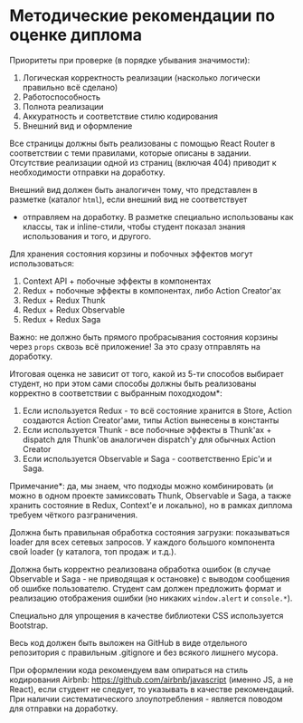 # Методические рекомендации по оценке диплома

Приоритеты при проверке (в порядке убывания значимости):

1. Логическая корректность реализации (насколько логически правильно всё сделано)
1. Работоспособность
1. Полнота реализации
1. Аккуратность и соответствие стилю кодирования
1. Внешний вид и оформление

Все страницы должны быть реализованы с помощью React Router в соответствии с теми правилами, которые описаны в задании.
Отсутствие реализации одной из страниц (включая 404) приводит к необходимости отправки на доработку.

Внешний вид должен быть аналогичен тому, что представлен в разметке (каталог `html`), если внешний вид не соответствует
- отправляем на доработку. В разметке специально использованы как классы, так и inline-стили, чтобы студент показал
  знания использования и того, и другого.

Для хранения состояния корзины и побочных эффектов могут использоваться:

1. Context API + побочные эффекты в компонентах
1. Redux + побочные эффекты в компонентах, либо Action Creator'ах
1. Redux + Redux Thunk
1. Redux + Redux Observable
1. Redux + Redux Saga

Важно: не должно быть прямого пробрасывания состояния корзины через `props` сквозь всё приложение! За это сразу
отправлять на доработку.

Итоговая оценка не зависит от того, какой из 5-ти способов выбирает студент, но при этом сами способы должны быть
реализованы корректно в соответствии с выбранным походходом*:

1. Если используется Redux - то всё состояние хранится в Store, Action создаются Action Creator'ами, типы Action
   вынесены в константы
1. Если используется Thunk - все побочные эффекты в Thunk'ах + dispatch для Thunk'ов аналогичен dispatch'у для обычных
   Action Creator
1. Если используется Observable и Saga - соответственно Epic'и и Saga.

Примечание*: да, мы знаем, что подходы можно комбинировать (и можно в одном проекте замиксовать Thunk, Observable и
Saga, а также хранить состояние в Redux, Context'е и локально), но в рамках диплома требуем чёткого разграничения.

Должна быть правильная обработка состояния загрузки: показываться loader для всех сетевых запросов. У каждого большого
компонента свой loader (у каталога, топ продаж и т.д.).

Должна быть корректно реализована обработка ошибок (в случае Observable и Saga - не приводящая к остановке) с выводом
сообщения об ошибке пользователю. Студент сам должен предложить формат и реализацию отображения ошибки (но
никаких `window.alert` и `console.*`).

Специально для упрощения в качестве библиотеки CSS используется Bootstrap.

Весь код должен быть выложен на GitHub в виде отдельного репозитория с правильным .gitignore и без всякого лишнего
мусора.

При оформлении кода рекомендуем вам опираться на стиль кодирования Airbnb: https://github.com/airbnb/javascript (именно
JS, а не React), если студент не следует, то указывать в качестве рекомендаций. При наличии систематического
злоупотребления - является поводом для отправки на доработку.